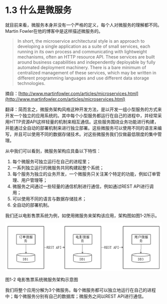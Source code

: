 # 1.3 什么是微服务

就目前来看，微服务本身并没有一个严格的定义，每个人对微服务的理解都不同。Martin Fowler在他的博客中是这样描述微服务的。

> In short, the microservice architectural style is an approach to developing a single application as a suite of small services, each running in its own process and communicating with lightweight mechanisms, often an HTTP resource API. These services are built around business capabilities and independently deployable by fully automated deployment machinery. There is a bare minimum of centralized management of these services, which may be written in different programming languages and use different data storage technologies.
>

摘自：[http://www.martinfowler.com/articles/microservices.html](http://www.martinfowler.com/articles/microservices.html)

翻译：简而言之，微服务架构风格这种开发方法，是以开发一组小型服务的方式来开发一个独立的应用系统的。其中每个小型服务都运行在自己的进程中，并经常采用HTTP资源API这样轻量的机制来相互通信。这些服务围绕业务功能进行构建，并能通过全自动的部署机制来进行独立部署。这些微服务可以使用不同的语言来编写，并且可以使用不同的数据存储技术。对这些微服务我们仅做最低限度的集中管理。

从中我们可以看到，微服务架构应具备以下特性：

1. 每个微服务可独立运行在自己的进程里；
2. 一系列独立运行的微服务共同构建起整个系统；
3. 每个服务为独立的业务开发，一个微服务只关注某个特定的功能，例如订单管理、用户管理等；
4. 微服务之间通过一些轻量的通信机制进行通信，例如通过REST API进行调用；
5. 可以使用不同的语言与数据存储技术；
6. 全自动的部署机制。

我们还以电影售票系统为例，如使用微服务来架构该应用，架构图如图1-2所示。

![微服务](images/1.2.png)

图1-2 电影售票系统微服务架构示意图

我们将整个应用分解为3个微服务。每个微服务都可以独立地运行在自己的进程中；每个微服务分别有自己的数据库；微服务之间以REST API进行通信。



